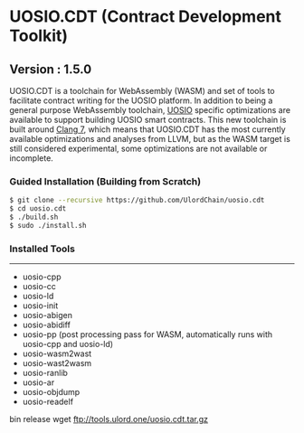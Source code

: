 # UOSIO.CDT (Contract Development Toolkit)
## Version : 1.5.0

UOSIO.CDT is a toolchain for WebAssembly (WASM) and set of tools to facilitate contract writing for the UOSIO platform.  In addition to being a general purpose WebAssembly toolchain, [UOSIO](https://github.com/uosio/uos) specific optimizations are available to support building UOSIO smart contracts.  This new toolchain is built around [Clang 7](https://github.com/uosio/llvm), which means that UOSIO.CDT has the most currently available optimizations and analyses from LLVM, but as the WASM target is still considered experimental, some optimizations are not available or incomplete.

### Guided Installation (Building from Scratch)
```sh
$ git clone --recursive https://github.com/UlordChain/uosio.cdt
$ cd uosio.cdt
$ ./build.sh
$ sudo ./install.sh
```

### Installed Tools
---
* uosio-cpp
* uosio-cc
* uosio-ld
* uosio-init
* uosio-abigen
* uosio-abidiff
* uosio-pp (post processing pass for WASM, automatically runs with uosio-cpp and uosio-ld)
* uosio-wasm2wast
* uosio-wast2wasm
* uosio-ranlib
* uosio-ar
* uosio-objdump
* uosio-readelf

bin release
         wget ftp://tools.ulord.one/uosio.cdt.tar.gz

